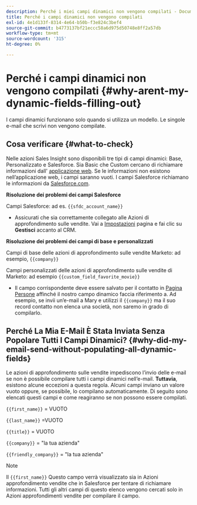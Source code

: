 ```yaml
---
description: Perché i miei campi dinamici non vengono compilati - Documentazione di Marketo - Documentazione del prodotto
title: Perché i campi dinamici non vengono compilati
exl-id: 4e1d133f-8314-4e64-b50b-f3e824c3bef4
source-git-commit: b4773137bf21eccc58a6d975d50748e8ff2a57db
workflow-type: tm+mt
source-wordcount: '315'
ht-degree: 0%

---
```


# Perché i campi dinamici non vengono compilati {#why-arent-my-dynamic-fields-filling-out}

I campi dinamici funzionano solo quando si utilizza un modello. Le singole e-mail che scrivi non vengono compilate.

## Cosa verificare {#what-to-check}

Nelle azioni Sales Insight sono disponibili tre tipi di campi dinamici: Base, Personalizzato e Salesforce. Sia Basic che Custom cercano di richiamare informazioni dall&#39; [applicazione web](https://toutapp.com/login). Se le informazioni non esistono nell’applicazione web, i campi saranno vuoti. I campi Salesforce richiamano le informazioni da [Salesforce.com](https://salesforce.com).

**Risoluzione dei problemi dei campi Salesforce**

Campi Salesforce: ad es. `{{sfdc_account_name}}`

* Assicurati che sia correttamente collegato alle Azioni di approfondimento sulle vendite. Vai a [Impostazioni](https://toutapp.com/login) pagina e fai clic su **Gestisci** accanto al CRM.

**Risoluzione dei problemi dei campi di base e personalizzati**

Campi di base delle azioni di approfondimento sulle vendite Marketo: ad esempio, `{{company}}`

Campi personalizzati delle azioni di approfondimento sulle vendite di Marketo: ad esempio `{{custom_field_favorite_movie}}`

* Il campo corrispondente deve essere salvato per il contatto in [Pagina Persone](https://toutapp.com/next#relationships) affinché il nostro campo dinamico faccia riferimento a. Ad esempio, se invii un’e-mail a Mary e utilizzi il `{{company}}` ma il suo record contatto non elenca una società, non saremo in grado di compilarlo.

## Perché La Mia E-Mail È Stata Inviata Senza Popolare Tutti I Campi Dinamici? {#why-did-my-email-send-without-populating-all-dynamic-fields}

Le azioni di approfondimento sulle vendite impediscono l’invio delle e-mail se non è possibile compilare tutti i campi dinamici nell’e-mail. **Tuttavia**, esistono alcune eccezioni a questa regola. Alcuni campi inviano un valore vuoto oppure, se possibile, lo compilano automaticamente. Di seguito sono elencati questi campi e come reagiranno se non possono essere compilati.

`{{first_name}}` = VUOTO

`{{last_name}}` =VUOTO

`{{title}}` = VUOTO

`{{company}}` = &quot;la tua azienda&quot;

`{{friendly_company}}` = &quot;la tua azienda&quot;

>[!NOTE]
>
>Il `{{first_name}}` Questo campo verrà visualizzato sia in Azioni approfondimento vendite che in Salesforce per tentare di richiamare informazioni. Tutti gli altri campi di questo elenco vengono cercati solo in Azioni approfondimenti vendite per compilare il campo.
